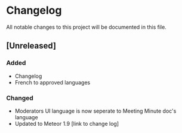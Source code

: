 # Changelog

All notable changes to this project will be documented in this file.

## [Unreleased]

### Added

- Changelog
- French to approved languages

### Changed

- Moderators UI language is now seperate to Meeting Minute doc's language
- Updated to Meteor 1.9 [link to change log]
